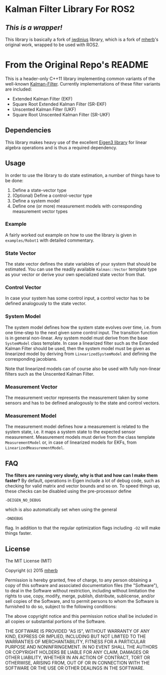 # Kalman Filter Library For ROS2


## _This is a wrapper!_
This library is basically a fork of [jwdinius](https://github.com/jwdinius/kalman) library, which is a fork of [mherb](https://github.com/mherb/kalman)'s original work, wrapped to be used with ROS2.

# From the Original Repo's README
This is a header-only C++11 library implementing common variants of the well-known [Kalman-Filter](https://en.wikipedia.org/wiki/Kalman_filter). Currently implementations of these filter variants are included:

* Extended Kalman Filter (EKF)
* Square Root Extended Kalman Filter (SR-EKF)
* Unscented Kalman Filter (UKF)
* Square Root Unscented Kalman Filter (SR-UKF)

## Dependencies

This library makes heavy use of the excellent [Eigen3 library](http://eigen.tuxfamily.org) for linear algebra operations and is thus a required dependency.

## Usage
In order to use the library to do state estimation, a number of things have to be done:

1. Define a state-vector type
2. (Optional) Define a control-vector type
3. Define a system model
4. Define one (or more) measurement models with corresponding measurement vector types

### Example
A fairly worked out example on how to use the library is given in `examples/Robot1` with detailed commentary.

### State Vector
The state vector defines the state variables of your system that should be estimated.
You can use the readily available `Kalman::Vector` template type as your vector or derive your own specialized state vector from that.

### Control Vector
In case your system has some control input, a control vector has to be defined analogously to the state vector.

### System Model
The system model defines how the system state evolves over time, i.e. from one time-step to the next given some control input.
The transition function is in general non-linear. Any system model must derive from the base `SystemModel` class template.
In case a linearized filter such as the Extended Kalman Filter should be used, then the system model must be given as linearized model by deriving from `LinearizedSystemModel` and defining the corresponding jacobians.

Note that linearized models can of course also be used with fully non-linear filters such as the Unscented Kalman Filter.

### Measurement Vector
The measurement vector represents the measurement taken by some sensors and has to be defined analogously to the state and control vectors.

### Measurement Model
The measurement model defines how a measurement is related to the system state, i.e. it maps a system state to the expected sensor measurement.
Measurement models must derive from the class template `MeasurementModel` or, in case of linearized models for EKFs, from `LinearizedMeasurementModel`.

## FAQ

__The filters are running very slowly, why is that and how can I make them faster?__
By default, operations in Eigen include a lot of debug code, such as checking for valid matrix and vector bounds and so on.
To speed things up, these checks can be disabled using the pre-processor define

    -DEIGEN_NO_DEBUG

which is also automatically set when using the general

    -DNDEBUG

flag. In addition to that the regular optimization flags including `-O2` will make things faster.


## License

The MIT License (MIT)

Copyright (c) 2015 [mherb](https://github.com/mherb)

Permission is hereby granted, free of charge, to any person obtaining a copy
of this software and associated documentation files (the "Software"), to deal
in the Software without restriction, including without limitation the rights
to use, copy, modify, merge, publish, distribute, sublicense, and/or sell
copies of the Software, and to permit persons to whom the Software is
furnished to do so, subject to the following conditions:

The above copyright notice and this permission notice shall be included in
all copies or substantial portions of the Software.

THE SOFTWARE IS PROVIDED "AS IS", WITHOUT WARRANTY OF ANY KIND, EXPRESS OR
IMPLIED, INCLUDING BUT NOT LIMITED TO THE WARRANTIES OF MERCHANTABILITY,
FITNESS FOR A PARTICULAR PURPOSE AND NONINFRINGEMENT. IN NO EVENT SHALL THE
AUTHORS OR COPYRIGHT HOLDERS BE LIABLE FOR ANY CLAIM, DAMAGES OR OTHER
LIABILITY, WHETHER IN AN ACTION OF CONTRACT, TORT OR OTHERWISE, ARISING FROM,
OUT OF OR IN CONNECTION WITH THE SOFTWARE OR THE USE OR OTHER DEALINGS IN
THE SOFTWARE.
